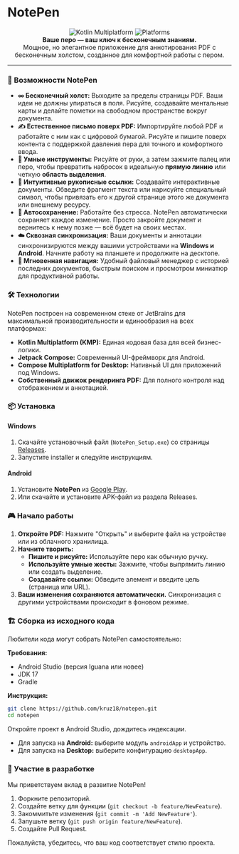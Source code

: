 # NotePen

<div align="center">
<img src="https://img.shields.io/badge/Kotlin-Multiplatform-7F52FF?style=for-the-badge&logo=kotlin&logoColor=white" alt="Kotlin Multiplatform">
<img src="https://img.shields.io/badge/Platforms-Android%20%7C%20Windows-4EC820?style=for-the-badge" alt="Platforms">
<br>
<strong>Ваше перо — ваш ключ к бесконечным знаниям.</strong>
<br>
Мощное, но элегантное приложение для аннотирования PDF с бесконечным холстом, созданное для комфортной работы с пером.
</div>

---

### 🚀 Возможности NotePen

*   **∞ Бесконечный холст:** Выходите за пределы страницы PDF. Ваши идеи не должны упираться в поля. Рисуйте, создавайте ментальные карты и делайте пометки на свободном пространстве вокруг документа.
*   **✍️ Естественное письмо поверх PDF:** Импортируйте любой PDF и работайте с ним как с цифровой бумагой. Рисуйте и пишите поверх контента с поддержкой давления пера для точного и комфортного ввода.
*   **🧰 Умные инструменты:** Рисуйте от руки, а затем зажмите палец или перо, чтобы превратить набросок в идеальную **прямую линию** или четкую **область выделения**.
*   **🔗 Интуитивные рукописные ссылки:** Создавайте интерактивные документы. Обведите фрагмент текста или нарисуйте специальный символ, чтобы привязать его к другой странице этого же документа или внешнему ресурсу.
*   **💾 Автосохранение:** Работайте без стресса. NotePen автоматически сохраняет каждое изменение. Просто закройте документ и вернитесь к нему позже — всё будет на своих местах.
*   **☁️ Сквозная синхронизация:** Ваши документы и аннотации синхронизируются между вашими устройствами на **Windows и Android**. Начните работу на планшете и продолжите на десктопе.
*   **📂 Мгновенная навигация:** Удобный файловый менеджер с историей последних документов, быстрым поиском и просмотром миниатюр для продуктивной работы.

### 🛠 Технологии

NotePen построен на современном стеке от JetBrains для максимальной производительности и единообразия на всех платформах:
*   **Kotlin Multiplatform (KMP):** Единая кодовая база для всей бизнес-логики.
*   **Jetpack Compose:** Современный UI-фреймворк для Android.
*   **Compose Multiplatform for Desktop:** Нативный UI для приложений под Windows.
*   **Собственный движок рендеринга PDF:** Для полного контроля над отображением и аннотацией.

### 📦 Установка

#### Windows
1.  Скачайте установочный файл (`NotePen_Setup.exe`) со страницы [Releases](https://github.com/your-username/notepen/releases).
2.  Запустите installer и следуйте инструкциям.

#### Android
1.  Установите **NotePen** из [Google Play](https://play.google.com/store/apps/details?id=com.yourdomain.notepen).
2.  Или скачайте и установите APK-файл из раздела Releases.

### 🎮 Начало работы

1.  **Откройте PDF:** Нажмите "Открыть" и выберите файл на устройстве или из облачного хранилища.
2.  **Начните творить:**
    *   **Пишите и рисуйте:** Используйте перо как обычную ручку.
    *   **Используйте умные жесты:** Зажмите, чтобы выпрямить линию или создать выделение.
    *   **Создавайте ссылки:** Обведите элемент и введите цель (страница или URL).
3.  **Ваши изменения сохраняются автоматически.** Синхронизация с другими устройствами происходит в фоновом режиме.

### 🏗 Сборка из исходного кода

Любители кода могут собрать NotePen самостоятельно:

**Требования:**
*   Android Studio (версия Iguana или новее)
*   JDK 17
*   Gradle

**Инструкция:**
```bash
git clone https://github.com/kruz18/notepen.git
cd notepen
```
Откройте проект в Android Studio, дождитесь индексации.
*   Для запуска на **Android:** выберите модуль `androidApp` и устройство.
*   Для запуска на **Desktop:** выберите конфигурацию `desktopApp`.

### 🤝 Участие в разработке

Мы приветствуем вклад в развитие NotePen!
1.  Форкните репозиторий.
2.  Создайте ветку для функции (`git checkout -b feature/NewFeature`).
3.  Закоммитьте изменения (`git commit -m 'Add NewFeature'`).
4.  Запушьте ветку (`git push origin feature/NewFeature`).
5.  Создайте Pull Request.

Пожалуйста, убедитесь, что ваш код соответствует стилю проекта.
